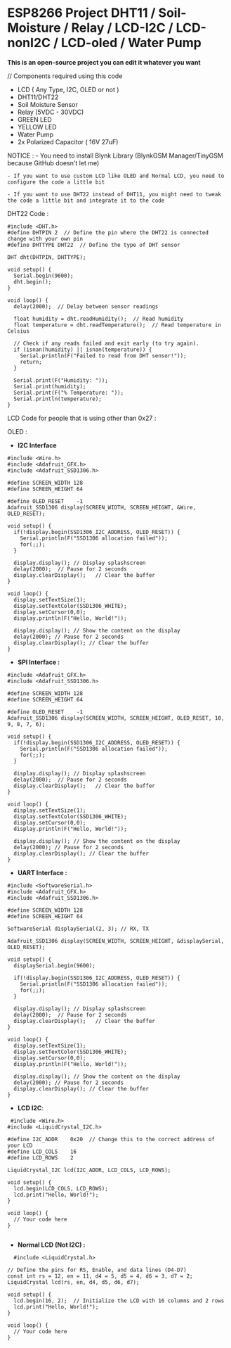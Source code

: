 # ESP8266 Project DHT11 / Soil-Moisture / Relay / LCD-I2C / LCD-nonI2C / LCD-oled / Water Pump

**This is an open-source project you can edit it whatever you want**

// Components required using this code

 - LCD ( Any Type, I2C, OLED or not )
 - DHT11/DHT22
 - Soil Moisture Sensor
 - Relay (5VDC - 30VDC)
 - GREEN LED
 - YELLOW LED
 - Water Pump
 - 2x Polarized Capacitor ( 16V 27uF)


NOTICE :
    - You need to install Blynk Library (BlynkGSM Manager/TinyGSM because GitHub doesn't let me)
    
    - If you want to use custom LCD like OLED and Normal LCD, you need to configure the code a little bit
    
    - If you want to use DHT22 instead of DHT11, you might need to tweak the code a little bit and integrate it to the code

DHT22 Code :

```
#include <DHT.h>
#define DHTPIN 2  // Define the pin where the DHT22 is connected change with your own pin
#define DHTTYPE DHT22  // Define the type of DHT sensor

DHT dht(DHTPIN, DHTTYPE);

void setup() {
  Serial.begin(9600);
  dht.begin();
}

void loop() {
  delay(2000);  // Delay between sensor readings

  float humidity = dht.readHumidity();  // Read humidity
  float temperature = dht.readTemperature();  // Read temperature in Celsius

  // Check if any reads failed and exit early (to try again).
  if (isnan(humidity) || isnan(temperature)) {
    Serial.println(F("Failed to read from DHT sensor!"));
    return;
  }

  Serial.print(F("Humidity: "));
  Serial.print(humidity);
  Serial.print(F("% Temperature: "));
  Serial.println(temperature);
}
```

LCD Code for people that is using other than 0x27 :

  OLED :

  - **I2C Interface**
```
#include <Wire.h>
#include <Adafruit_GFX.h>
#include <Adafruit_SSD1306.h>

#define SCREEN_WIDTH 128
#define SCREEN_HEIGHT 64

#define OLED_RESET    -1
Adafruit_SSD1306 display(SCREEN_WIDTH, SCREEN_HEIGHT, &Wire, OLED_RESET);

void setup() {
  if(!display.begin(SSD1306_I2C_ADDRESS, OLED_RESET)) {
    Serial.println(F("SSD1306 allocation failed"));
    for(;;);
  }

  display.display(); // Display splashscreen
  delay(2000);  // Pause for 2 seconds
  display.clearDisplay();   // Clear the buffer
}

void loop() {
  display.setTextSize(1);
  display.setTextColor(SSD1306_WHITE);
  display.setCursor(0,0);
  display.println(F("Hello, World!"));

  display.display(); // Show the content on the display
  delay(2000); // Pause for 2 seconds
  display.clearDisplay(); // Clear the buffer
}
```
 - **SPI Interface :**
```
#include <Adafruit_GFX.h>
#include <Adafruit_SSD1306.h>

#define SCREEN_WIDTH 128
#define SCREEN_HEIGHT 64

#define OLED_RESET    -1
Adafruit_SSD1306 display(SCREEN_WIDTH, SCREEN_HEIGHT, OLED_RESET, 10, 9, 8, 7, 6);

void setup() {
  if(!display.begin(SSD1306_I2C_ADDRESS, OLED_RESET)) {
    Serial.println(F("SSD1306 allocation failed"));
    for(;;);
  }

  display.display(); // Display splashscreen
  delay(2000);  // Pause for 2 seconds
  display.clearDisplay();   // Clear the buffer
}

void loop() {
  display.setTextSize(1);
  display.setTextColor(SSD1306_WHITE);
  display.setCursor(0,0);
  display.println(F("Hello, World!"));

  display.display(); // Show the content on the display
  delay(2000); // Pause for 2 seconds
  display.clearDisplay(); // Clear the buffer
}
```
- **UART Interface :**
```
#include <SoftwareSerial.h>
#include <Adafruit_GFX.h>
#include <Adafruit_SSD1306.h>

#define SCREEN_WIDTH 128
#define SCREEN_HEIGHT 64

SoftwareSerial displaySerial(2, 3); // RX, TX

Adafruit_SSD1306 display(SCREEN_WIDTH, SCREEN_HEIGHT, &displaySerial, OLED_RESET);

void setup() {
  displaySerial.begin(9600);
  
  if(!display.begin(SSD1306_I2C_ADDRESS, OLED_RESET)) {
    Serial.println(F("SSD1306 allocation failed"));
    for(;;);
  }

  display.display(); // Display splashscreen
  delay(2000);  // Pause for 2 seconds
  display.clearDisplay();   // Clear the buffer
}

void loop() {
  display.setTextSize(1);
  display.setTextColor(SSD1306_WHITE);
  display.setCursor(0,0);
  display.println(F("Hello, World!"));

  display.display(); // Show the content on the display
  delay(2000); // Pause for 2 seconds
  display.clearDisplay(); // Clear the buffer
}
```

- **LCD I2C**:
```
 #include <Wire.h>
#include <LiquidCrystal_I2C.h>

#define I2C_ADDR    0x20  // Change this to the correct address of your LCD
#define LCD_COLS    16
#define LCD_ROWS    2

LiquidCrystal_I2C lcd(I2C_ADDR, LCD_COLS, LCD_ROWS);

void setup() {
  lcd.begin(LCD_COLS, LCD_ROWS);
  lcd.print("Hello, World!");
}

void loop() {
  // Your code here
}


```
 - **Normal LCD (Not I2C) :**
```
  #include <LiquidCrystal.h>

// Define the pins for RS, Enable, and data lines (D4-D7)
const int rs = 12, en = 11, d4 = 5, d5 = 4, d6 = 3, d7 = 2;
LiquidCrystal lcd(rs, en, d4, d5, d6, d7);

void setup() {
  lcd.begin(16, 2);  // Initialize the LCD with 16 columns and 2 rows
  lcd.print("Hello, World!");
}

void loop() {
  // Your code here
}
```
